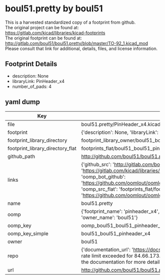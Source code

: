 # boul51.pretty by boul51  
This is a harvested standardized copy of a footprint from github.  
The original project can be found at:  
https://gitlab.com/kicad/libraries/kicad-footprints  
The original footprint can be found at:
http://gitlab.com/boul51/boul51.pretty/blob/master/TO-92_1.kicad_mod
Please consult that link for additional, details, files, and license information.  
## Footprint Details
* description: None  
* libraryLink: PinHeader_x4  
* number_of_pads: 4  
## yaml dump  
| Key | Value |  
| --- | --- |  
| file | boul51.pretty/PinHeader_x4.kicad_mod |  
| footprint | {'description': None, 'libraryLink': 'PinHeader_x4', 'number_of_pads': 4} |  
| footprint_library_directory | footprint_library_owner/boul51_boul51.pretty |  
| footprint_library_directory_flat | footprints_flat/boul51_boul51_pinheader_x4/working |  
| github_path | http://github.com/boul51/boul51.pretty/blob/master/PinHeader_x4.kicad_mod |  
| links | {'github_src': 'http://gitlab.com/boul51/boul51.pretty/blob/master/TO-92_1.kicad_mod', 'github_src_repo': 'https://gitlab.com/kicad/libraries/kicad-footprints', 'oomp_bot': 'footprints/boul51_boul51_pinheader_x4/working', 'oomp_bot_github': 'https://github.com/oomlout/oomlout_oomp_footprint_bot/tree/main/footprints/boul51_boul51_pinheader_x4/working', 'oomp_src_flat': 'footprints_flat/footprints_flat/boul51_boul51_pinheader_x4/working', 'oomp_src_flat_github': 'https://github.com/oomlout/oomlout_oomp_footprint_src/tree/main/footprints_flat/boul51_boul51_pinheader_x4/working'} |  
| name | boul51.pretty |  
| oomp | {'footprint_name': 'pinheader_x4', 'library_name': 'boul51', 'original_filename': 'boul51.pretty/PinHeader_x4.kicad_mod', 'owner_name': 'boul51'} |  
| oomp_key | oomp_boul51_boul51_pinheader_x4 |  
| oomp_key_simple | boul51_boul51_pinheader_x4 |  
| owner | boul51 |  
| repo | {'documentation_url': 'https://docs.github.com/rest/overview/resources-in-the-rest-api#rate-limiting', 'message': "API rate limit exceeded for 84.66.173.59. (But here's the good news: Authenticated requests get a higher rate limit. Check out the documentation for more details.)"} |  
| url | http://github.com/boul51/boul51.pretty |  

